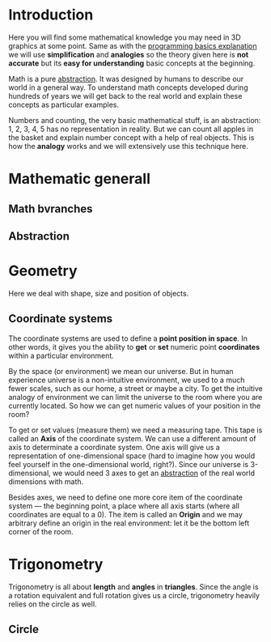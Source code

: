 # Introduction
Here you will find some mathematical knowledge you may need in 3D graphics at some point. Same as with the [programming basics explanation](programming-basics) we will use **simplification** and **analogies** so the theory given here is **not accurate** but its **easy for understanding** basic concepts at the beginning.

Math is a pure [abstraction](#abstraction). It was designed by humans to describe our world in a general way. To understand math concepts developed during hundreds of years we will get back to the real world and explain these concepts as particular examples. 

Numbers and counting, the very basic mathematical stuff, is an abstraction: 1, 2, 3, 4, 5 has no representation in reality. But we can count all apples in the basket and explain number concept with a help of real objects. This is how the **analogy** works and we will extensively use this technique here.

# Mathematic generall
## Math bvranches
## Abstraction

# Geometry
Here we deal with shape, size and position of objects.

## Coordinate systems
The coordinate systems are used to define a **point position in space**. In other words, it gives you the ability to **get** or **set** numeric point **coordinates** within a particular environment. 

By the space (or environment) we mean our universe. But in human experience universe is a non-intuitive environment, we used to a much fewer scales, such as our home, a street or maybe a city. To get the intuitive analogy of environment we can limit the universe to the room where you are currently located. So how we can get numeric values of your position in the room?

To get or set values (measure them) we need a measuring tape. This tape is called an **Axis** of the coordinate system. We can use a different amount of axis to determinate a coordinate system. One axis will give us a representation of one-dimensional space (hard to imagine how you would feel yourself in the one-dimensional world, right?). Since our universe is 3-dimensional, we would need 3 axes to get an [abstraction](#abstraction) of the real world dimensions with math.

Besides axes, we need to define one more core item of the coordinate system — the beginning point, a place where all axis starts (where all coordinates are equal to a 0). The item is called an **Origin** and we may arbitrary define an origin in the real environment: let it be the bottom left corner of the room.

# Trigonometry
Trigonometry is all about **length** and **angles** in **triangles**. Since the angle is a rotation equivalent and full rotation gives us a circle, trigonometry heavily relies on the circle as well.

## Circle

